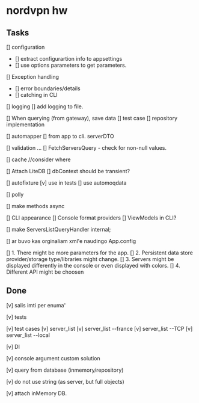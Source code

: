 # nordvpn hw

## Tasks

[] configuration
- [] extract configurartion info to appsettings
- [] use options parameters to get parameters.

[] Exception handling
- [] error boundaries/details
- [] catching in CLI

[] logging
	[] add logging to file.

[] When querying (from gateway), save data
	[] test case
	[] repository implementation

[] automapper
	[] from app to cli. serverDTO

[] validation
	...
	[] FetchServersQuery - check for non-null values.

[] cache
	//consider where

[] Attach LiteDB
	[] dbContext should be transient?

[] autofixture
	[v] use in tests
	[] use automoqdata

[] polly

[] make methods async

[] CLI appearance
	[] Console format providers
	[] ViewModels in CLI?

[] make ServersListQueryHandler internal;

[] ar buvo kas orginaliam xml'e naudingo App.config

[] 1. There might be more parameters for the app.
[] 2. Persistent data store provider/storage type/libraries might change.
[] 3. Servers might be displayed differently in the console or even displayed with colors.
[] 4. Different API might be choosen

## Done

[v] salis imti per enuma'

[v] tests

[v] test cases
	[v] server_list
	[v] server_list --france
	[v] server_list --TCP
	[v] server_list --local
	
[v] DI

[v] console argument
	custom solution
	
[v] query from database (inmemory/repository)

[v] do not use string (as server, but full objects)

[v] attach inMemory DB.